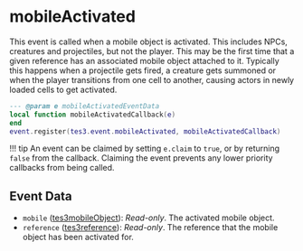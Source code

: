 <!---
	This file is autogenerated. Do not edit this file manually. Your changes will be ignored.
	More information: https://github.com/MWSE/MWSE/tree/master/docs
-->

# mobileActivated

This event is called when a mobile object is activated. This includes NPCs, creatures and projectiles, but not the player. This may be the first time that a given reference has an associated mobile object attached to it. Typically this happens when a projectile gets fired, a creature gets summoned or when the player transitions from one cell to another, causing actors in newly loaded cells to get activated.

```lua
--- @param e mobileActivatedEventData
local function mobileActivatedCallback(e)
end
event.register(tes3.event.mobileActivated, mobileActivatedCallback)
```

!!! tip
	An event can be claimed by setting `e.claim` to `true`, or by returning `false` from the callback. Claiming the event prevents any lower priority callbacks from being called.

## Event Data

* `mobile` ([tes3mobileObject](../../types/tes3mobileObject)): *Read-only*. The activated mobile object.
* `reference` ([tes3reference](../../types/tes3reference)): *Read-only*. The reference that the mobile object has been activated for.

